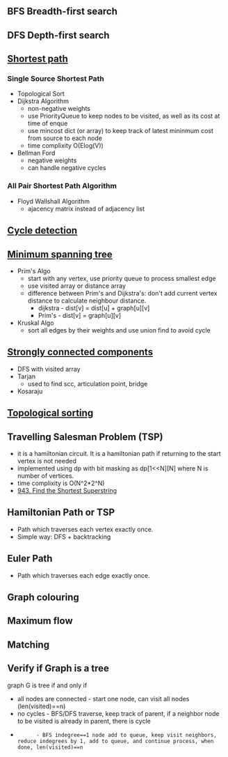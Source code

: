 ## BFS Breadth-first search
## DFS Depth-first search
## [Shortest path](algo_graph_shortest_path.md)
### Single Source Shortest Path
- Topological Sort
- Dijkstra Algorithm
  - non-negative weights
  - use PriorityQueue to keep nodes to be visited, as well as its cost at time of enque
  - use mincost dict (or array) to keep track of latest mininmum cost from source to each node
  - time complixity O(Elog(V))
- Bellman Ford
  - negative weights
  - can handle negative cycles
### All Pair Shortest Path Algorithm
- Floyd Wallshall Algorithm
  - ajacency matrix instead of adjacency list
## [Cycle detection](algo_graph_topological_sort_cycle_detection.md)
## [Minimum spanning tree](algo_graph_minimum_spanning_tree.md)
- Prim's Algo
  - start with any vertex, use priority queue to process smallest edge
  - use visited array or distance array
  - difference between Prim's and Dijkstra's: don't add current vertex distance to calculate neighbour distance.
    - dijkstra - dist[v] = dist[u] + graph[u][v]
    - Prim's   - dist[v] = graph[u][v]
- Kruskal Algo
  - sort all edges by their weights and use union find to avoid cycle
## [Strongly connected components](algo_graph_strongly_connected_components.md)
- DFS with visited array
- Tarjan
  - used to find scc, articulation point, bridge
- Kosaraju
## [Topological sorting](algo_graph_topological_sort_cycle_detection.md)
## Travelling Salesman Problem (TSP)
- it is a hamiltonian circuit. It is a hamiltonian path if returning to the start vertex is not needed
- implemented using dp with bit masking as dp[1<<N][N] where N is number of vertices.
- time complixity is O(N^2*2^N)
- [943. Find the Shortest Superstring](https://leetcode.com/problems/find-the-shortest-superstring)
## Hamiltonian Path or TSP
- Path which traverses each vertex exactly once.
- Simple way: DFS + backtracking
## Euler Path
- Path which traverses each edge exactly once.
## Graph colouring
## Maximum flow
## Matching
## Verify if Graph is a tree
graph G is tree if and only if
- all nodes are connected - start one node, can visit all nodes (len(visited)==n)
- no cycles - BFS/DFS traverse, keep track of parent, if a neighbor node to be visited is already in parent, there is cycle
-           - BFS indegree==1 node add to queue, keep visit neighbors, reduce indegrees by 1, add to queue, and continue process, when done, len(visited)==n
